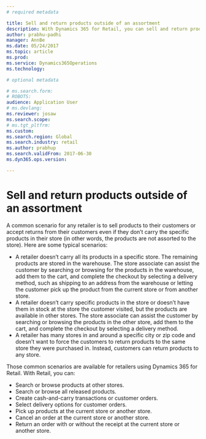 ```yaml
---
# required metadata

title: Sell and return products outside of an assortment
description: With Dynamics 365 for Retail, you can sell and return products outside of assortments.
author: prabhu-padhi
manager: AnnBe
ms.date: 05/24/2017
ms.topic: article
ms.prod: 
ms.service: Dynamics365Operations
ms.technology: 

# optional metadata

# ms.search.form: 
# ROBOTS: 
audience: Application User
# ms.devlang: 
ms.reviewer: josaw
ms.search.scope:
# ms.tgt_pltfrm: 
ms.custom: 
ms.search.region: Global
ms.search.industry: retail
ms.author: prabhup
ms.search.validFrom: 2017-06-30
ms.dyn365.ops.version: 

---
```


# Sell and return products outside of an assortment
A common scenario for any retailer is to sell products to their customers or accept returns from their customers even if they don’t carry the specific products in their store (in other words, the products are not assorted to the store).
Here are some typical scenarios:

+ A retailer doesn’t carry all its products in a specific store. The remaining products are stored in the warehouse. The store associate can assist the customer by searching or browsing for the products in the warehouse, add them to the cart, and complete the checkout by selecting a delivery method, such as shipping to an address from the warehouse or letting the customer pick up the product from the current store or from another store.
+ A retailer doesn’t carry specific products in the store or doesn’t have them in stock at the store the customer visited, but the products are available in other stores. The store associate can assist the customer by searching or browsing the products in the other store, add them to the cart, and complete the checkout by selecting a delivery method.
+ A retailer has many stores in and around a specific city or zip code and doesn’t want to force the customers to return products to the same store they were purchased in. Instead, customers can return products to any store.


Those common scenarios are available for retailers using Dynamics 365 for Retail. With Retail, you can:
+ Search or browse products at other stores.
+ Search or browse all released products.
+ Create cash-and-carry transactions or customer orders.
+ Select delivery options for customer orders.
+ Pick up products at the current store or another store.
+ Cancel an order at the current store or another store.
+ Return an order with or without the receipt at the current store or another store.
